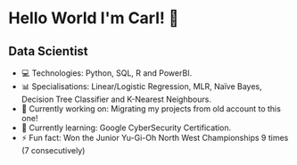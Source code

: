# Hello World I'm Carl! 👋
## Data Scientist

- 💻 Technologies: Python, SQL, R and PowerBI.
- 📊 Specialisations: Linear/Logistic Regression, MLR, Naïve Bayes, Decision Tree Classifier and K-Nearest Neighbours.
- 🔭 Currently working on: Migrating my projects from old account to this one! 
- 🌱 Currently learning: Google CyberSecurity Certification. 
- ⚡ Fun fact: Won the Junior Yu-Gi-Oh North West Championships 9 times (7 consecutively)
